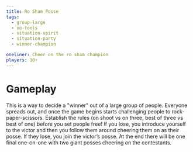 ```yaml
---
title: Ro Sham Posse
tags:
  - group-large
  - no-tools
  - situation-spirit
  - situation-party
  - winner-champion

oneliner: Cheer on the ro sham champion
players: 10+
---
```

# Gameplay

This is a way to decide a "winner" out of a large group of people. Everyone
spreads out, and once the game begins starts challenging people to
rock-paper-scissors. Establish the rules (on shoot vs on three, best of three vs
best of one) before you set people free! If you lose, you introduce yourself to
the victor and then you follow them around cheering them on as their posse. If
they lose, you join the victor’s posse. At the end there will be one final
one-on-one with two giant posses cheering on the contestants.
